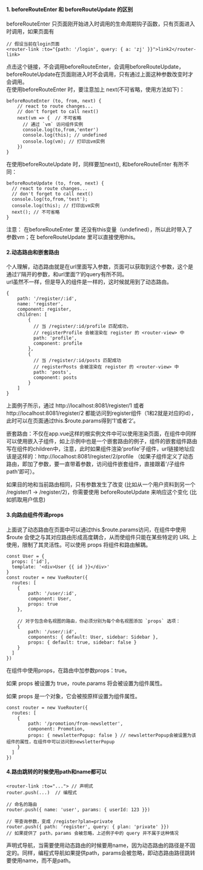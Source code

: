 #### 1. beforeRouteEnter 和 beforeRouteUpdate 的区别
beforeRouteEnter 只页面刚开始进入时调用的生命周期钩子函数，只有页面进入时调用，如果页面有
```
// 假设当前在login页面
<router-link :to="{path: '/login', query: { a: 'zj' }}">link2</router-link>
```
点击这个链接，不会调用beforeRouteEnter，会调用beforeRouteUpdate，beforeRouteUpdate在页面刚进入时不会调用，只有通过上面这种参数改变时才会调用。    
在使用beforeRouteEnter 时，要注意加上 next(不可省略，使用方法如下)：
```
beforeRouteEnter (to, from, next) {
    // react to route changes...
    // don't forget to call next()
    next(vm => {  // 不可省略
      // 通过 `vm` 访问组件实例
      console.log(to,from,'enter')
      console.log(this); // undefined
      console.log(vm); // 打印出vm实例
    }) 
}
```
在使用beforeRouteUpdate 时，同样要加next(), 和beforeRouteEnter 有所不同：
```
beforeRouteUpdate (to, from, next) {
  // react to route changes...
  // don't forget to call next()
  console.log(to,from,'test');
  console.log(this); // 打印出vm实例
  next(); // 不可省略
}
```
注意： 在beforeRouteEnter 里 还没有this变量（undefined），所以此时带入了参数vm；在 beforeRouteUpdate 里可以直接使用this。
#### 2.动态路由和嵌套路由
个人理解，动态路由就是在url里面写入参数，页面可以获取到这个参数，这个是通过‘/’隔开的参数，和url里面‘?’的query有所不同。    
url虽然不一样，但是导入的组件是一样的，这时候就用到了动态路由。
```
{
    path: '/register/:id',
    name: 'register',
    component: register,
    children: [
        {
          // 当 /register/:id/profile 匹配成功，
          // registerProfile 会被渲染在 register 的 <router-view> 中
          path: 'profile',
          component: profile
        },
        {
          // 当 /register/:id/posts 匹配成功
          // registerPosts 会被渲染在 register 的 <router-view> 中
          path: 'posts',
          component: posts
        }
    ]
}
```
上面例子所示，通过 http://localhost:8081/register/1 或者 http://localhost:8081/register/2 都能访问到register组件（1和2就是对应的id），此时可以在页面通过this.$route.params得到‘1’或者‘2’。

嵌套路由：不仅在app.vue这样的根实例文件中可以使用<router-view />渲染页面，在组件中同样可以使用<router-view />嵌入子组件，如上示例中也是一个嵌套路由的例子，组件的嵌套组件路由写在组件的children中，注意，此时如果组件渲染‘profile’子组件，url链接地址应该是这样的：http://localhost:8081/register/2/profile （如果子组件定义了动态路由，即加了参数，要一直带着参数，访问组件嵌套组件，直接跟着'/子组件path'即可）。 

如果目的地和当前路由相同，只有参数发生了改变 (比如从一个用户资料到另一个 /register/1 -> /register/2)，你需要使用 beforeRouteUpdate 来响应这个变化 (比如抓取用户信息)

#### 3.向路由组件传递props
上面说了动态路由在页面中可以通过this.$route.params访问，在组件中使用 $route 会使之与其对应路由形成高度耦合，从而使组件只能在某些特定的 URL 上使用，限制了其灵活性。可以使用 props 将组件和路由解耦。
```
const User = {
  props: ['id'],
  template: '<div>User {{ id }}</div>'
}
const router = new VueRouter({
  routes: [
    { 
        path: '/user/:id', 
        component: User, 
        props: true 
    },

    // 对于包含命名视图的路由，你必须分别为每个命名视图添加 `props` 选项：
    {
        path: '/user/:id',
        components: { default: User, sidebar: Sidebar },
        props: { default: true, sidebar: false }
    }
  ]
})
```
在组件中使用props，在路由中加参数props：true。

如果 props 被设置为 true，route.params 将会被设置为组件属性。

如果 props 是一个对象，它会被按原样设置为组件属性。
```
const router = new VueRouter({
  routes: [
    { 
        path: '/promotion/from-newsletter', 
        component: Promotion, 
        props: { newsletterPopup: false } // newsletterPopup会被设置为该组件的属性，在组件中可以访问到newsletterPopup
    }
  ]
})
```
#### 4.路由跳转的时候使用path和name都可以
```
<router-link :to="..."> // 声明式
router.push(...)  // 编程式

// 命名的路由
router.push({ name: 'user', params: { userId: 123 }})

// 带查询参数，变成 /register?plan=private
router.push({ path: 'register', query: { plan: 'private' }})
// 如果提供了 path，params 会被忽略，上述例子中的 query 并不属于这种情况
```
声明式导航，当需要使用动态路由的时候要用name，因为动态路由的路径是不固定的。同样，编程式导航如果提供path，params会被忽略，即动态路由路径跳转要使用name，而不是path。

